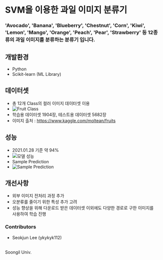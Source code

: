 # SVM을 이용한 과일 이미지 분류기
### 'Avocado', 'Banana', 'Blueberry', 'Chestnut', 'Corn', 'Kiwi', 'Lemon', 'Mango', 'Orange', 'Peach', 'Pear', 'Strawberry' 등 12종류의 과일 이미지를 분류하는 분류기 입니다.

## 개발환경
- Python
- Scikit-learn (ML Library)

## 데이터셋
- 총 12개 Class의 컬러 이미지 데이터셋 이용
- ![Fruit Class](https://user-images.githubusercontent.com/59644868/106613129-3356b480-65ad-11eb-8e52-484d13ee73d2.png)
- 학습용 데이터셋 1904장, 테스트용 데이터셋 5682장
- 이미지 출처 : https://www.kaggle.com/moltean/fruits

## 성능
- 2021.01.28 기준 약 94%
- ![모델 성능](https://user-images.githubusercontent.com/59644868/106130635-efc30b80-61a4-11eb-8c06-2814c03b8297.JPG)
- Sample Prediction
- ![Sample Prediction](https://user-images.githubusercontent.com/59644868/106613242-52eddd00-65ad-11eb-8861-9b14634e52e7.png)

## 개선사항
- 외부 이미지 전처리 과정 추가
- 오분류를 줄이기 위한 특성 추가 고려
- 성능 향상을 위해 다운로드 받은 데이터셋 이외에도 다양한 경로로 구한 이미지를 사용하여 학습 진행

### Contributors
- Seokjun Lee (ykykyk112)<br/>
<br/>
Soongil Univ.
